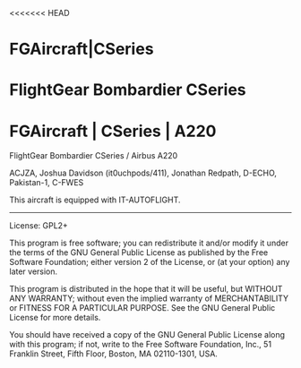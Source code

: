 <<<<<<< HEAD
# FGAircraft|CSeries
FlightGear Bombardier CSeries
=======
# FGAircraft | CSeries | A220
FlightGear Bombardier CSeries / Airbus A220

ACJZA, Joshua Davidson (it0uchpods/411), Jonathan Redpath, D-ECHO, Pakistan-1, C-FWES

This aircraft is equipped with IT-AUTOFLIGHT.

*** 

License: GPL2+

This program is free software; you can redistribute it and/or
modify it under the terms of the GNU General Public License
as published by the Free Software Foundation; either version 2
of the License, or (at your option) any later version.

This program is distributed in the hope that it will be useful,
but WITHOUT ANY WARRANTY; without even the implied warranty of
MERCHANTABILITY or FITNESS FOR A PARTICULAR PURPOSE.  See the
GNU General Public License for more details.

You should have received a copy of the GNU General Public License
along with this program; if not, write to the Free Software
Foundation, Inc., 51 Franklin Street, Fifth Floor, Boston, MA  02110-1301, USA.
